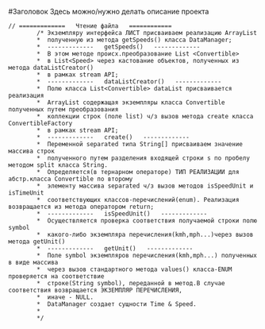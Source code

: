 #Заголовок
Здесь можно/нужно делать описание проекта

    // =============   Чтение файла   ============
            /* Экземпляру интерфейса ЛИСТ присваиваем реализацию ArrayList
            *  полученную из метода getSpeeds() класса DataManager;
            *  -------------   getSpeeds()   -------------
            *  В этом методе происх.преобразование List <Convertible>
            *  в List<Speed> через кастование объектов, полученных из метода dataListCreator()
            *  в рамках stream API;
            *  -------------   dataListCreator()   -------------
            *  Полю класса List<Convertible> dataList присваивается реализация
            *  ArrayList содержащая экземпляры класса Convertible полученных путем преобразования
            *  коллекции строк (поле list) ч/з вызов метода create класса ConvertibleFactory
            *  в рамках stream API;
            *  -------------   create()   -------------
            *  Переменной separated типа String[] присваиваем значение массива строк
            *  полученного путем разделения входящей строки s по пробелу методом split класса String.
            *  Определяется(в тернарном операторе) ТИП РЕАЛИЗАЦИИ для абстр.класса Convertible по второму
            *  элементу массива separated ч/з вызов методов isSpeedUnit и isTimeUnit
            *  соответствующих классов-перечислений(enum). Реализация возвращается из метода оператором return;
            *  -------------   isSpeedUnit()   -------------
            *  Осуществляется проверка соответствия получаемой строки полю symbol
            *  какого-либо экземпляра перечисления(kmh,mph...)через вызов метода getUnit()
            *  -------------   getUnit()   -------------
            *  Поле symbol экземпляров перечисления(kmh,mph...) полученных в виде массива
            *  через вызов стандартного метода values() класса-ENUM проверяется на соответствие
            *  строке(String symbol), переданной в метод.В случае соответствия возвращается ЭКЗЕМПЛЯР ПЕРЕЧИСЛЕНИЯ,
            *  иначе - NULL.
            *  DataManager создает сущности Time & Speed.
            *
            */
